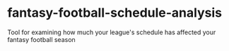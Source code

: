 # fantasy-football-schedule-analysis
Tool for examining how much your league's schedule has affected your fantasy football season
